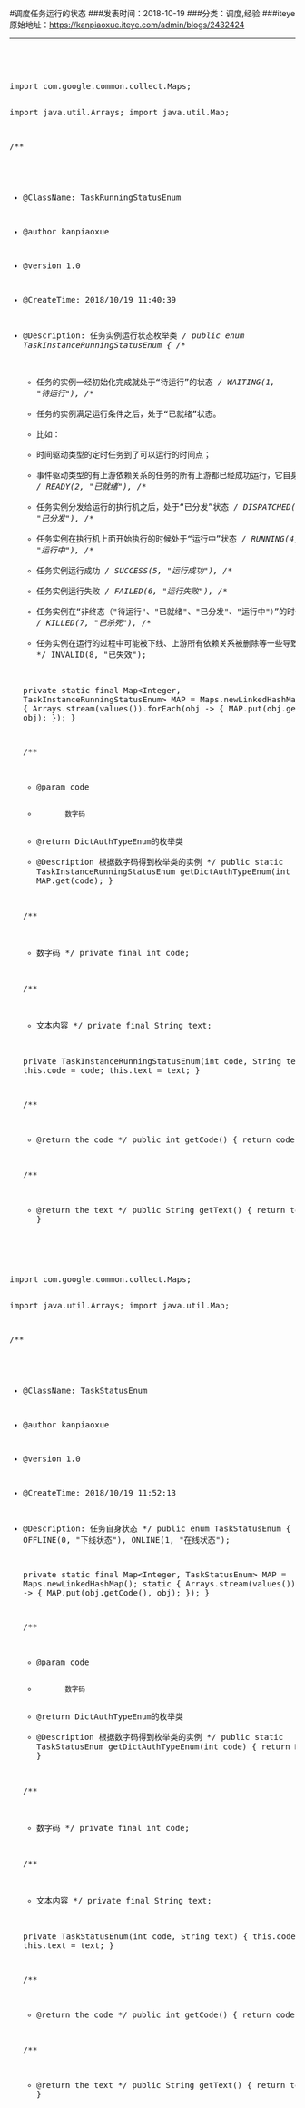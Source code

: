 #调度任务运行的状态
###发表时间：2018-10-19
###分类：调度,经验
###iteye原始地址：<a href="https://kanpiaoxue.iteye.com/admin/blogs/2432424" target="_blank">https://kanpiaoxue.iteye.com/admin/blogs/2432424</a>

---

<div class="iteye-blog-content-contain" style="font-size: 14px;"> 
 <p>&nbsp;</p> 
 <p>&nbsp;</p> 
 <pre name="code" class="java">import com.google.common.collect.Maps;

import java.util.Arrays;
import java.util.Map;

/**
 * @ClassName: TaskRunningStatusEnum
 * @author kanpiaoxue
 * @version 1.0
 * @CreateTime: 2018/10/19 11:40:39
 * @Description: 任务实例运行状态枚举类
 */
public enum TaskInstanceRunningStatusEnum {
    /**
     * 任务的实例一经初始化完成就处于“待运行”的状态
     */
    WAITING(1, "待运行"),
    /**
     * 任务的实例满足运行条件之后，处于“已就绪”状态。
     * 比如：
     * 时间驱动类型的定时任务到了可以运行的时间点；
     * 事件驱动类型的有上游依赖关系的任务的所有上游都已经成功运行，它自身就可以运行；
     */
    READY(2, "已就绪"),
    /**
     * 任务实例分发给运行的执行机之后，处于“已分发”状态
     */
    DISPATCHED(3, "已分发"),
    /**
     * 任务实例在执行机上面开始执行的时候处于“运行中”状态
     */
    RUNNING(4, "运行中"),
    /**
     * 任务实例运行成功
     */
    SUCCESS(5, "运行成功"),
    /**
     * 任务实例运行失败
     */
    FAILED(6, "运行失败"),
    /**
     * 任务实例在“非终态（"待运行"、"已就绪"、"已分发"、"运行中"）”的时候被人为杀死的时候处于“已杀死”状态
     */
    KILLED(7, "已杀死"),
    /**
     * 任务实例在运行的过程中可能被下线、上游所有依赖关系被删除等一些导致任务失去本次运行意义的操作，都导致任务处于“已失效”的状态
     */
    INVALID(8, "已失效");

    private static final Map&lt;Integer, TaskInstanceRunningStatusEnum&gt; MAP = Maps.newLinkedHashMap();
    static {
        Arrays.stream(values()).forEach(obj -&gt; {
            MAP.put(obj.getCode(), obj);
        });
    }

    /**
     * @param code
     *            数字码
     * @return DictAuthTypeEnum的枚举类
     * @Description 根据数字码得到枚举类的实例
     */
    public static TaskInstanceRunningStatusEnum getDictAuthTypeEnum(int code) {
        return MAP.get(code);
    }

    /**
     * 数字码
     */
    private final int code;

    /**
     * 文本内容
     */
    private final String text;

    private TaskInstanceRunningStatusEnum(int code, String text) {
        this.code = code;
        this.text = text;
    }

    /**
     * @return the code
     */
    public int getCode() {
        return code;
    }

    /**
     * @return the text
     */
    public String getText() {
        return text;
    }
}</pre> 
 <p>&nbsp;</p> 
 <p>&nbsp;</p> 
 <pre name="code" class="java">import com.google.common.collect.Maps;

import java.util.Arrays;
import java.util.Map;

/**
 * @ClassName: TaskStatusEnum
 * @author kanpiaoxue
 * @version 1.0
 * @CreateTime: 2018/10/19 11:52:13
 * @Description: 任务自身状态
 */
public enum TaskStatusEnum {
    OFFLINE(0, "下线状态"), ONLINE(1, "在线状态");

    private static final Map&lt;Integer, TaskStatusEnum&gt; MAP = Maps.newLinkedHashMap();
    static {
        Arrays.stream(values()).forEach(obj -&gt; {
            MAP.put(obj.getCode(), obj);
        });
    }

    /**
     * @param code
     *            数字码
     * @return DictAuthTypeEnum的枚举类
     * @Description 根据数字码得到枚举类的实例
     */
    public static TaskStatusEnum getDictAuthTypeEnum(int code) {
        return MAP.get(code);
    }

    /**
     * 数字码
     */
    private final int code;

    /**
     * 文本内容
     */
    private final String text;

    private TaskStatusEnum(int code, String text) {
        this.code = code;
        this.text = text;
    }

    /**
     * @return the code
     */
    public int getCode() {
        return code;
    }

    /**
     * @return the text
     */
    public String getText() {
        return text;
    }
}</pre> 
 <p>&nbsp;</p> 
 <p>&nbsp;</p> 
 <p>&nbsp;</p> 
</div>
